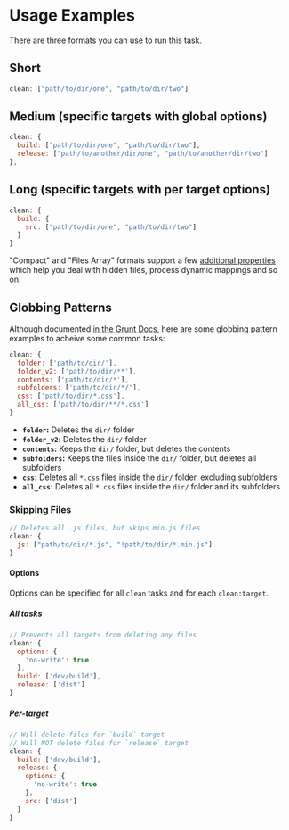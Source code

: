 # Usage Examples

There are three formats you can use to run this task.

## Short

```js
clean: ["path/to/dir/one", "path/to/dir/two"]
```

## Medium (specific targets with global options)

```js
clean: {
  build: ["path/to/dir/one", "path/to/dir/two"],
  release: ["path/to/another/dir/one", "path/to/another/dir/two"]
},
```

## Long (specific targets with per target options)

```js
clean: {
  build: {
    src: ["path/to/dir/one", "path/to/dir/two"]
  }
}
```

"Compact" and "Files Array" formats support a few [additional properties](http://gruntjs.com/configuring-tasks#files)
which help you deal with hidden files, process dynamic mappings and so on.

## Globbing Patterns

Although documented [in the Grunt Docs](http://gruntjs.com/configuring-tasks#globbing-patterns), here are some globbing pattern examples to acheive some common tasks:

```js
clean: {
  folder: ['path/to/dir/'],
  folder_v2: ['path/to/dir/**'],
  contents: ['path/to/dir/*'],
  subfolders: ['path/to/dir/*/'],
  css: ['path/to/dir/*.css'],
  all_css: ['path/to/dir/**/*.css']
}
```

* __`folder`:__ Deletes the `dir/` folder
* __`folder_v2`:__ Deletes the `dir/` folder
* __`contents`:__ Keeps the `dir/` folder, but deletes the contents
* __`subfolders`:__ Keeps the files inside the `dir/` folder, but deletes all subfolders
* __`css`:__ Deletes all `*.css` files inside the `dir/` folder, excluding subfolders
* __`all_css`:__ Deletes all `*.css` files inside the `dir/` folder and its subfolders

### Skipping Files

```js
// Deletes all .js files, but skips min.js files
clean: {
  js: ["path/to/dir/*.js", "!path/to/dir/*.min.js"]
}
```

#### Options

Options can be specified for all `clean` tasks and for each `clean:target`.

##### All tasks

```js
// Prevents all targets from deleting any files
clean: {
  options: {
    'no-write': true
  },
  build: ['dev/build'],
  release: ['dist']
}
```

##### Per-target

```js
// Will delete files for `build` target
// Will NOT delete files for `release` target
clean: {
  build: ['dev/build'],
  release: {
    options: {
      'no-write': true
    },
    src: ['dist']
  }
}
```
